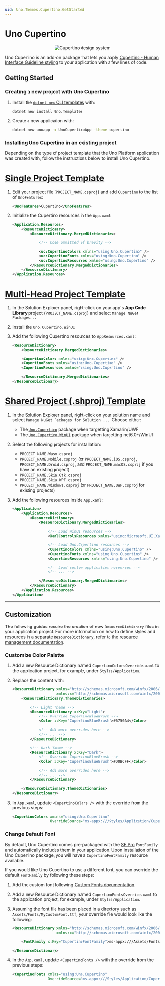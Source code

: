 ```yaml
---
uid: Uno.Themes.Cupertino.GetStarted
---
```


# Uno Cupertino

<p align="center">
  <img src="assets/cupertino-design-system.png" alt="Cupertino design system" />
</p>

Uno Cupertino is an add-on package that lets you apply [Cupertino - Human Interface Guideline styling](https://developer.apple.com/design/human-interface-guidelines) to your application with a few lines of code.

## Getting Started

### Creating a new project with Uno Cupertino

1. Install the [`dotnet new` CLI templates](xref:Uno.GetStarted.dotnet-new) with:

    ```bash
    dotnet new install Uno.Templates
    ```

2. Create a new application with:

    ```bash
    dotnet new unoapp -o UnoCupertinoApp -theme cupertino
    ```

### Installing Uno Cupertino in an existing project

Depending on the type of project template that the Uno Platform application was created with, follow the instructions below to install Uno Cupertino.

# [**Single Project Template**](#tab/singleproj)

1. Edit your project file (`PROJECT_NAME.csproj`) and add `Cupertino` to the list of `UnoFeatures`:

    ```xml
    <UnoFeatures>Cupertino</UnoFeatures>
    ```

2. Initialize the Cupertino resources in the `App.xaml`:

    ```xml
    <Application.Resources>
        <ResourceDictionary>
            <ResourceDictionary.MergedDictionaries>

                <!-- Code ommitted of brevity -->

                <uc:CupertinoColors xmlns="using:Uno.Cupertino" />
                <uc:CupertinoFonts xmlns="using:Uno.Cupertino" />
                <uc:CupertinoResources xmlns="using:Uno.Cupertino" />
            </ResourceDictionary.MergedDictionaries>
        </ResourceDictionary>
    </Application.Resources>
    ```

# [**Multi-Head Project Template**](#tab/multihead)

1. In the Solution Explorer panel, right-click on your app's **App Code Library** project (`PROJECT_NAME.csproj`) and select `Manage NuGet Packages...`
1. Install the [`Uno.Cupertino.WinUI`](https://www.nuget.org/packages/Uno.Cupertino.WinUI)
1. Add the following Cupertino resources to `AppResources.xaml`:

    ```xml
    <ResourceDictionary>
        <ResourceDictionary.MergedDictionaries>

        <CupertinoColors xmlns="using:Uno.Cupertino" />
        <CupertinoFonts xmlns="using:Uno.Cupertino" />
        <CupertinoResources xmlns="using:Uno.Cupertino" />

        </ResourceDictionary.MergedDictionaries>
    </ResourceDictionary>
    ```

# [**Shared Project (.shproj) Template**](#tab/shproj)

1. In the Solution Explorer panel, right-click on your solution name and select `Manage NuGet Packages for Solution ...`. Choose either:
    - The [`Uno.Cupertino`](https://www.nuget.org/packages/Uno.Cupertino/) package when targetting Xamarin/UWP
    - The [`Uno.Cupertino.WinUI`](https://www.nuget.org/packages/Uno.Cupertino.WinUI) package when targetting net6.0+/WinUI

2. Select the following projects for installation:
    - `PROJECT_NAME.Wasm.csproj`
    - `PROJECT_NAME.Mobile.csproj` (or `PROJECT_NAME.iOS.csproj`, `PROJECT_NAME.Droid.csproj`, and `PROJECT_NAME.macOS.csproj` if you have an existing project)
    - `PROJECT_NAME.Skia.Gtk.csproj`
    - `PROJECT_NAME.Skia.WPF.csproj`
    - `PROJECT_NAME.Windows.csproj` (or `PROJECT_NAME.UWP.csproj` for existing projects)
3. Add the following resources inside `App.xaml`:

    ```xml
    <Application>
        <Application.Resources>
            <ResourceDictionary>
                <ResourceDictionary.MergedDictionaries>

                    <!-- Load WinUI resources -->
                    <XamlControlsResources xmlns="using:Microsoft.UI.Xaml.Controls" />

                    <!-- Load Uno.Cupertino resources -->
                    <CupertinoColors xmlns="using:Uno.Cupertino" />
                    <CupertinoFonts xmlns="using:Uno.Cupertino" />
                    <CupertinoResources xmlns="using:Uno.Cupertino" />

                    <!-- Load custom application resources -->
                    <!-- ... -->

                </ResourceDictionary.MergedDictionaries>
            </ResourceDictionary>
        </Application.Resources>
    </Application>
    ```

---

## Customization

The following guides require the creation of new `ResourceDictionary` files in your application project. For more information on how to define styles and resources in a separate `ResourceDictionary`, refer to the [resource management documentation](xref:Guide.HowTo.Create-Control-Library#moving-the-control-style-in-a-separate-resource-dictionary).

### Customize Color Palette

1. Add a new Resource Dictionary named `CupertinoColorsOverride.xaml` to the application project, for example, under `Styles/Application`.
2. Replace the content with:

    ```xml
    <ResourceDictionary xmlns="http://schemas.microsoft.com/winfx/2006/xaml/presentation"
                        xmlns:x="http://schemas.microsoft.com/winfx/2006/xaml">
        <ResourceDictionary.ThemeDictionaries>

            <!-- Light Theme -->
            <ResourceDictionary x:Key="Light">
                <!-- Override CupertinoBlueBrush -->
                <Color x:Key="CupertinoBlueBrush">#6750A4</Color>

                <!-- Add more overrides here -->
                <!-- ... -->
            </ResourceDictionary>

            <!-- Dark Theme -->
            <ResourceDictionary x:Key="Dark">
                <!-- Override CupertinoBlueBrush -->
                <Color x:Key="CupertinoBlueBrush">#D0BCFF</Color>

                <!-- Add more overrides here -->
                <!-- ... -->
            </ResourceDictionary>

        </ResourceDictionary.ThemeDictionaries>
    </ResourceDictionary>
    ```

3. In `App.xaml`, update `<CupertinoColors />` with the override from the previous steps:

    ```xml
    <CupertinoColors xmlns="using:Uno.Cupertino"
                     OverrideSource="ms-appx:///Styles/Application/CupertinoColorsOverride.xaml" />
    ```

### Change Default Font

By default, Uno Cupertino comes pre-packaged with the [SF Pro](https://developer.apple.com/fonts/) `FontFamily` and automatically includes them in your application. Upon installation of the Uno Cupertino package, you will have a `CupertinoFontFamily` resource available.

If you would like Uno Cupertino to use a different font, you can override the default `FontFamily` by following these steps:

1. Add the custom font following [Custom Fonts documentation](https://platform.uno/docs/articles/features/custom-fonts.html).
2. Add a new Resource Dictionary named `CupertinoFontsOverride.xaml` to the application project, for example, under `Styles/Application`.
3. Assuming the font file has been placed in a directory such as `Assets/Fonts/MyCustomFont.ttf`, your override file would look like the following:

    ```xml
    <ResourceDictionary xmlns="http://schemas.microsoft.com/winfx/2006/xaml/presentation"
                        xmlns:x="http://schemas.microsoft.com/winfx/2006/xaml">

        <FontFamily x:Key="CupertinoFontFamily">ms-appx:///Assets/Fonts/MyCustomFont.ttf</FontFamily>

    </ResourceDictionary>
    ```

4. In the `App.xaml`, update `<CupertinoFonts />` with the override from the previous steps:

    ```xml
    <CupertinoFonts xmlns="using:Uno.Cupertino"
                    OverrideSource="ms-appx:///Styles/Application/CupertinoFontsOverride.xaml" />
    ```
